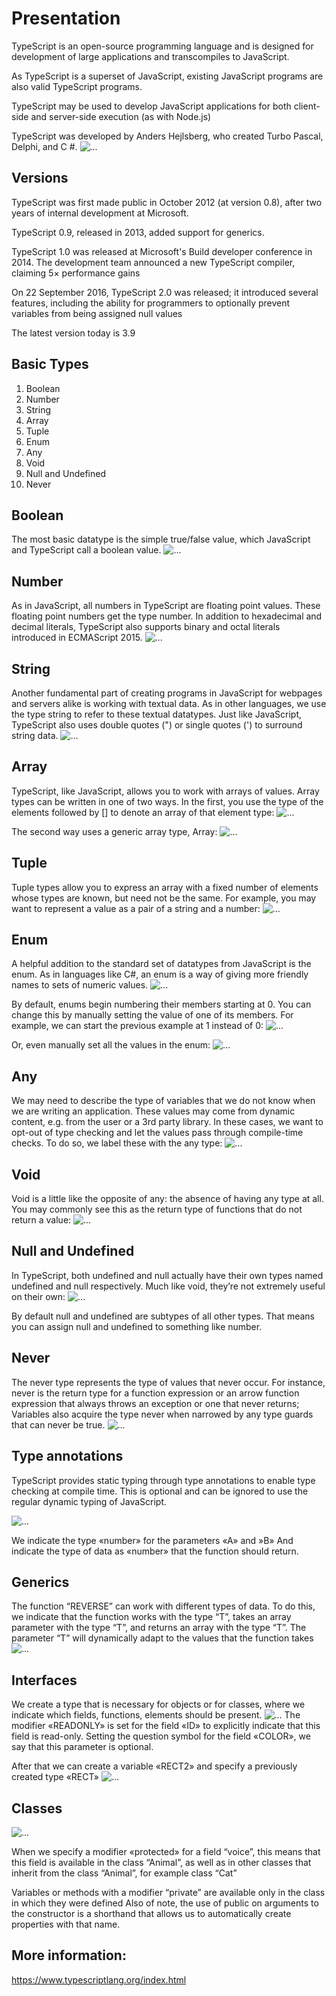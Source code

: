 # Presentation

TypeScript is an open-source programming language and is designed for development of large applications and transcompiles to JavaScript.

As TypeScript is a superset of JavaScript, existing JavaScript programs are also valid TypeScript programs.

TypeScript may be used to develop JavaScript applications for both client-side and server-side execution (as with Node.js)


TypeScript was developed by Anders Hejlsberg, who created Turbo Pascal, Delphi, and C #.
![...](./img/anders-hejlsberg.jpg)

## Versions
TypeScript was first made public in October 2012 (at version 0.8), after two years of internal development at Microsoft.

TypeScript 0.9, released in 2013, added support for generics.

TypeScript 1.0 was released at Microsoft's Build developer conference in 2014. The development team announced a new TypeScript compiler, claiming 5× performance gains

On 22 September 2016, TypeScript 2.0 was released; it introduced several features, including the ability for programmers to optionally prevent variables from being assigned null values

The latest version today is 3.9

## Basic Types
1.	Boolean
2.	Number
3.	String
4.	Array
5.	Tuple
6.	Enum
7.	Any
8.	Void
9.	Null and Undefined
10.	Never



## Boolean
The most basic datatype is the simple true/false value, which JavaScript and TypeScript call a boolean value.
![...](./img/1_boolean.jpg)

## Number
As in JavaScript, all numbers in TypeScript are floating point values. These floating point numbers get the type number. In addition to hexadecimal and decimal literals, TypeScript also supports binary and octal literals introduced in ECMAScript 2015.
![...](./img/2_number.jpg)

## String
Another fundamental part of creating programs in JavaScript for webpages and servers alike is working with textual data. As in other languages, we use the type string to refer to these textual datatypes. Just like JavaScript, TypeScript also uses double quotes (") or single quotes (') to surround string data.
![...](./img/3_string.jpg)

## Array
TypeScript, like JavaScript, allows you to work with arrays of values. Array types can be written in one of two ways. In the first, you use the type of the elements followed by [] to denote an array of that element type:
![...](./img/3_array1.jpg)

The second way uses a generic array type, Array<elemType>:
![...](./img/3_array2.jpg)


## Tuple
Tuple types allow you to express an array with a fixed number of elements whose types are known, but need not be the same. For example, you may want to represent a value as a pair of a string and a number:
![...](./img/5_tuple.jpg)

## Enum
A helpful addition to the standard set of datatypes from JavaScript is the enum. As in languages like C#, an enum is a way of giving more friendly names to sets of numeric values.
![...](./img/6_enum1.jpg)

By default, enums begin numbering their members starting at 0. You can change this by manually setting the value of one of its members. For example, we can start the previous example at 1 instead of 0:
![...](./img/6_enum2.jpg)

Or, even manually set all the values in the enum:
![...](./img/6_enum3.jpg)

## Any
We may need to describe the type of variables that we do not know when we are writing an application. These values may come from dynamic content, e.g. from the user or a 3rd party library. In these cases, we want to opt-out of type checking and let the values pass through compile-time checks. To do so, we label these with the any type:
![...](./img/7_any.jpg)
 
## Void
Void is a little like the opposite of any: the absence of having any type at all. You may commonly see this as the return type of functions that do not return a value:
![...](./img/8_void.jpg)
	
## Null and Undefined
In TypeScript, both undefined and null actually have their own types named undefined and null respectively. Much like void, they’re not extremely useful on their own:
![...](./img/9_null_undefined.jpg)

By default null and undefined are subtypes of all other types. That means you can assign null and undefined to something like number.

## Never
The never type represents the type of values that never occur. For instance, never is the return type for a function expression or an arrow function expression that always throws an exception or one that never returns; Variables also acquire the type never when narrowed by any type guards that can never be true.
![...](./img/10_never.jpg)


## Type annotations

TypeScript provides static typing through type annotations to enable type checking at compile time. This is optional and can be ignored to use the regular dynamic typing of JavaScript.

![...](./img/11_annotations.jpg)


We indicate the type «number» for the parameters «A» and »B» 
And indicate the type of data as «number» that the function should return.

## Generics

The function “REVERSE” can work with different types of data. To do this, we indicate that the function works with the type “T”, takes an array parameter with the type “T”, and returns an array with the type “T”.
The parameter “T” will dynamically adapt to the values that the function takes
![...](./img/12_generics.jpg)
 
## Interfaces
We create a type that is necessary for objects or for classes, where we indicate which fields, functions, elements should be present.
![...](./img/13_interfaces.jpg)
The modifier «READONLY» is set for the field «ID» to explicitly indicate that this field is read-only. Setting the question symbol for the field «COLOR», we say that this parameter is optional.
 
After that we can create a variable «RECT2» and specify a previously created type «RECT»
![...](./img/13_interfaces2.jpg)

## Classes
![...](./img/14_classes.jpg)

When we specify a modifier «protected» for a field “voice”, this means that this field is available in the class “Animal”, as well as in other classes that inherit from the class “Animal”, for example class “Cat”

Variables or methods with a modifier “private” are available only in the class in which they were defined
Also of note, the use of public on arguments to the constructor is a shorthand that allows us to automatically create properties with that name.

## More information:

https://www.typescriptlang.org/index.html
